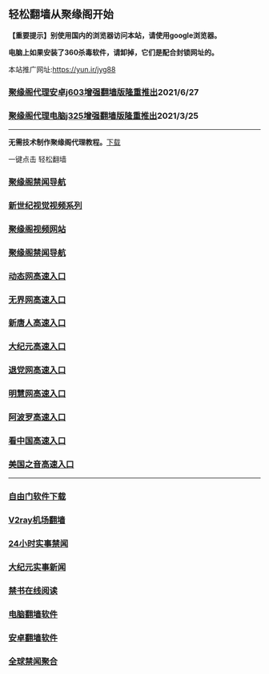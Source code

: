 ## 轻松翻墙从聚缘阁开始

**【重要提示】别使用国内的浏览器访问本站，请使用google浏览器。**

**电脑上如果安装了360杀毒软件，请卸掉，它们是配合封锁网址的。**

本站推广网址:https://yun.ir/jyg88

### [聚缘阁代理安卓j603增强翻墙版隆重推出](https://gitlab.com/juyuange/2/-/raw/master/j603.apk)2021/6/27

### [聚缘阁代理电脑j325增强翻墙版隆重推出](https://gitlab.com/juyuange/2/-/raw/master/j325dn.rar)2021/3/25

***



**无需技术制作聚缘阁代理教程。**[下载](https://gitlab.com/j25414/jyg/-/raw/master/jygdl.rar)

一键点击 轻松翻墙

### [聚缘阁禁闻导航](https://r.fwe3.ga)

### [新世纪视觉视频系列](https://v1.yiiu.ml/sj.html)

### [聚缘阁视频网站](https://v1.yiiu.ml/)

### [聚缘阁禁闻导航](https://bitbucket.org/ewwmakye/mo/src/master/README.md)

### [动态网高速入口](https://8uu.cffe.tk/66666/r44774p)

### [无界网高速入口](https://8uu.cffe.tk/66666/b12t)

### [新唐人高速入口](https://8uu.cffe.tk/66666/w5t)

### [大纪元高速入口](https://8uu.cffe.tk/66666/e7t)

### [退党网高速入口](https://8uu.cffe.tk/66666/b8e)

### [明慧网高速入口](https://8uu.cffe.tk/66666/b3e)

### [阿波罗高速入口](https://8uu.cffe.tk/66666/t13e)

### [看中国高速入口](https://8uu.cffe.tk/66666/t11n)

### [美国之音高速入口](https://8uu.cffe.tk/66666/q18m)



***






### [自由门软件下载](https://git.io/skyfree)

### [V2ray机场翻墙](https://github.com/bannedbook/fanqiang/wiki/V2ray%E6%9C%BA%E5%9C%BA)

### [24小时实事禁闻](https://github.com/fyvn2199/djy/blob/master/gb/n24hr.md?dfh#1)

### [大纪元实事新闻](https://github.com/fyvn2199/djy/blob/master/gb/nsc413.md?dfh#1)

### [禁书在线阅读](https://github.com/txyzum203/djy/blob/master/gb/9p.md?flntdtv#1)

### [电脑翻墙软件](https://github.com/Alvin9999/new-pac/wiki)

### [安卓翻墙软件](https://git.io/afq)

### [全球禁闻聚合](https://github.com/gfw-breaker/banned-news1/blob/master/README.md)













